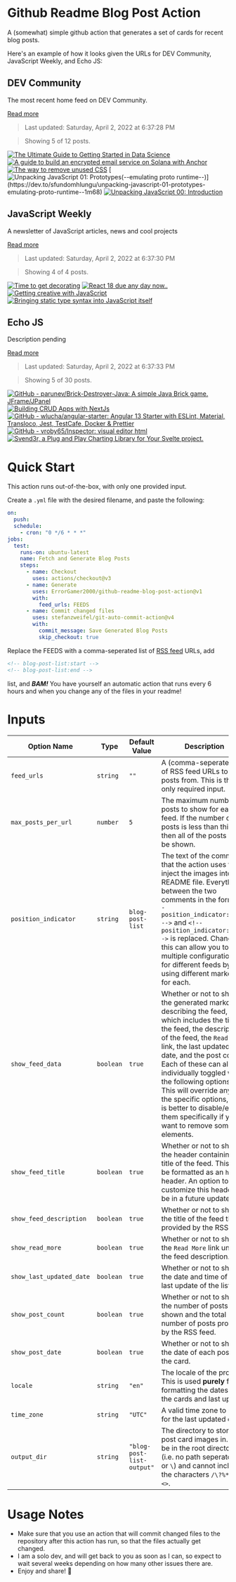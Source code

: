 # Github Readme Blog Post Action

A (somewhat) simple github action that generates a set of cards for recent blog posts.

Here's an example of how it looks given the URLs for DEV Community, JavaScript Weekly, and Echo JS:

<!-- post-list:start -->
## DEV Community

The most recent home feed on DEV Community.

[Read more](https://dev.to)
> Last updated: Saturday, April 2, 2022 at 6:37:28 PM

> Showing 5 of 12 posts.

[![The Ultimate Guide to Getting Started in Data Science](https://raw.githubusercontent.com/ErrorGamer2000/github-readme-blog-post-action/main/generated_files/DEV_Community/The_Ultimate_Guide_to_Getting_Started_in_Data_Science.svg)](https://dev.to/nelsonchege13/the-ultimate-guide-to-getting-started-in-data-science-npp)
[![A guide to build an encrypted email service on Solana with Anchor](https://raw.githubusercontent.com/ErrorGamer2000/github-readme-blog-post-action/main/generated_files/DEV_Community/A_guide_to_build_an_encrypted_email_service_on_Solana_with_Anchor.svg)](https://dev.to/gabrieldemian/a-guide-to-build-an-encrypted-email-service-on-solana-with-anchor-2ci7)
[![The way to remove unused CSS](https://raw.githubusercontent.com/ErrorGamer2000/github-readme-blog-post-action/main/generated_files/DEV_Community/The_way_to_remove_unused_CSS.svg)](https://dev.to/sawabe0912/the-way-to-remove-unused-css-5g05)
[![Unpacking JavaScript 01: Prototypes(--emulating proto runtime--)](https://raw.githubusercontent.com/ErrorGamer2000/github-readme-blog-post-action/main/generated_files/DEV_Community/Unpacking_JavaScript_01__Prototypes(--emulating_proto_runtime--).svg)](https://dev.to/sfundomhlungu/unpacking-javascript-01-prototypes-emulating-proto-runtime--1m68)
[![Unpacking JavaScript 00: Introduction](https://raw.githubusercontent.com/ErrorGamer2000/github-readme-blog-post-action/main/generated_files/DEV_Community/Unpacking_JavaScript_00__Introduction.svg)](https://dev.to/sfundomhlungu/unpacking-javascript-00-introduction-2c33)


## JavaScript Weekly

A newsletter of JavaScript articles, news and cool projects

[Read more](https://javascriptweekly.com/)
> Last updated: Saturday, April 2, 2022 at 6:37:30 PM

> Showing 4 of 4 posts.

[![Time to get decorating](https://raw.githubusercontent.com/ErrorGamer2000/github-readme-blog-post-action/main/generated_files/JavaScript_Weekly/Time_to_get_decorating.svg)](https://javascriptweekly.com/issues/583)
[![React 18 due any day now..](https://raw.githubusercontent.com/ErrorGamer2000/github-readme-blog-post-action/main/generated_files/JavaScript_Weekly/React_18_due_any_day_now...svg)](https://javascriptweekly.com/issues/582)
[![Getting creative with JavaScript](https://raw.githubusercontent.com/ErrorGamer2000/github-readme-blog-post-action/main/generated_files/JavaScript_Weekly/Getting_creative_with_JavaScript.svg)](https://javascriptweekly.com/issues/581)
[![Bringing static type syntax into JavaScript itself](https://raw.githubusercontent.com/ErrorGamer2000/github-readme-blog-post-action/main/generated_files/JavaScript_Weekly/Bringing_static_type_syntax_into_JavaScript_itself.svg)](https://javascriptweekly.com/issues/580)


## Echo JS

Description pending

[Read more](
http://www.echojs.com
)
> Last updated: Saturday, April 2, 2022 at 6:37:33 PM

> Showing 5 of 30 posts.

[![GitHub - parunev/Brick-Destroyer-Java: A simple Java Brick game. JFrame/JPanel](https://raw.githubusercontent.com/ErrorGamer2000/github-readme-blog-post-action/main/generated_files/_Echo_JS_/GitHub_-_parunev_Brick-Destroyer-Java__A_simple_Java_Brick_game._JFrame_JPanel.svg)](https://github.com/parunev/Brick-Destroyer-Java)
[![Building CRUD Apps with NextJs](https://raw.githubusercontent.com/ErrorGamer2000/github-readme-blog-post-action/main/generated_files/_Echo_JS_/Building_CRUD_Apps_with_NextJs.svg)](https://blog.openreplay.com/building-crud-apps-with-nextjs)
[![GitHub - wlucha/angular-starter: Angular 13 Starter with ESLint, Material, Transloco, Jest, TestCafe, Docker & Prettier](https://raw.githubusercontent.com/ErrorGamer2000/github-readme-blog-post-action/main/generated_files/_Echo_JS_/GitHub_-_wlucha_angular-starter__Angular_13_Starter_with_ESLint__Material__Transloco__Jest__TestCafe__Docker___Prettier.svg)](https://github.com/wlucha/angular-starter)
[![GitHub - vroby65/Inspector: visual editor html](https://raw.githubusercontent.com/ErrorGamer2000/github-readme-blog-post-action/main/generated_files/_Echo_JS_/GitHub_-_vroby65_Inspector__visual_editor_html.svg)](https://github.com/vroby65/Inspector)
[![Svend3r, a Plug and Play Charting Library for Your Svelte project.](https://raw.githubusercontent.com/ErrorGamer2000/github-readme-blog-post-action/main/generated_files/_Echo_JS_/Svend3r__a_Plug_and_Play_Charting_Library_for_Your_Svelte_project..svg)](https://medium.com/@isaaclsaunders/svend3r-a-plug-and-play-charting-library-for-your-svelte-project-2753b8762ec8)


<!-- post-list:end -->

# Quick Start

This action runs out-of-the-box, with only one provided input.

Create a `.yml` file with the desired filename, and paste the following:

```yml
on:
  push:
  schedule:
    - cron: "0 */6 * * *"
jobs:
  test:
    runs-on: ubuntu-latest
    name: Fetch and Generate Blog Posts
    steps:
      - name: Checkout
        uses: actions/checkout@v3
      - name: Generate
        uses: ErrorGamer2000/github-readme-blog-post-action@v1
        with:
          feed_urls: FEEDS
      - name: Commit changed files
        uses: stefanzweifel/git-auto-commit-action@v4
        with:
          commit_message: Save Generated Blog Posts
          skip_checkout: true
```

Replace the FEEDS with a comma-seperated list of [RSS feed](https://rss.com/blog/how-do-rss-feeds-work/) URLs, add

```md
<!-- blog-post-list:start -->
<!-- blog-post-list:end -->
```

list, and **_BAM!_** You have yourself an automatic action that runs every 6 hours and when you change any of the files in your readme!

# Inputs

<table>
  <thead>
    <tr>
      <th>Option Name</th>
      <th>Type</th>
      <th>Default Value</th>
      <th>Description</th>
    </tr>
  </thead>
  <tbody>
    <tr>
      <td><code>feed_urls</code></td>
      <td><code>string</code></td>
      <td><code>""</code></td>
      <td>A (comma-seperated) list of RSS feed URLs to load posts from. This is the only required input.</td>
    </tr>
    <tr>
      <td><code>max_posts_per_url</code></td>
      <td><code>number</code></td>
      <td><code>5</code></td>
      <td>The maximum number of posts to show for each feed. If the number of posts is less than this, then all of the posts will be shown.</td>
    </tr>
    <tr>
      <td><code>position_indicator</code></td>
      <td><code>string</code></td>
      <td><code>blog-post-list</code></td>
      <td>The text of the comments that the action uses to inject the images into the README file. Everything between the two comments in the form <code>&lt;!-- position_indicator:start --&gt;</code> and <code>&lt;!-- position_indicator:end --&gt;</code> is replaced. Changing this can allow you to use multiple configurations for different feeds by using different markers for each.</td>
    </tr>
    <tr>
      <td><code>show_feed_data</code></td>
      <td><code>boolean</code></td>
      <td><code>true</code></td>
      <td>Whether or not to show the generated markdown describing the feed, which includes the title of the feed, the description of the feed, the <code>Read More</code> link, the last updated date, and the post count. Each of these can also be individually toggled with the following options. This will override any of the specific options, so it is better to disable/enable them specifically if you want to remove some elements.</td>
    </tr>
    <tr>
      <td><code>show_feed_title</code></td>
      <td><code>boolean</code></td>
      <td><code>true</code></td>
      <td>Whether or not to show the header containing the title of the feed. This will be formatted as an <code>h2</code> header. An option to customize this header will be in a future update.</td>
    </tr>
    <tr>
      <td><code>show_feed_description</code></td>
      <td><code>boolean</code></td>
      <td><code>true</code></td>
      <td>Whether or not to show the title of the feed that is provided by the RSS feed.</td>
    </tr>
    <tr>
      <td><code>show_read_more</code></td>
      <td><code>boolean</code></td>
      <td><code>true</code></td>
      <td>Whether or not to show the <code>Read More</code> link under the feed description.</td>
    </tr>
    <tr>
      <td><code>show_last_updated_date</code></td>
      <td><code>boolean</code></td>
      <td><code>true</code></td>
      <td>Whether or not to show the date and time of the last update of the list.</td>
    </tr>
    <tr>
      <td><code>show_post_count</code></td>
      <td><code>boolean</code></td>
      <td><code>true</code></td>
      <td>Whether or not to show the number of posts shown and the total number of posts provided by the RSS feed.</td>
    </tr>
    <tr>
      <td><code>show_post_date</code></td>
      <td><code>boolean</code></td>
      <td><code>true</code></td>
      <td>Whether or not to show the date of each post on the card.</td>
    </tr>
    <tr>
      <td><code>locale</code></td>
      <td><code>string</code></td>
      <td><code>"en"</code></td>
      <td>The locale of the project. This is used <strong>purely</strong> for formatting the dates of the cards and last update.</td>
    </tr>
    <tr>
      <td><code>time_zone</code></td>
      <td><code>string</code></td>
      <td><code>"UTC"</code></td>
      <td>A valid time zone to use for the last updated date.</td>
    </tr>
    <tr>
      <td><code>output_dir</code></td>
      <td><code>string</code></td>
      <td><code>"blog-post-list-output"</code></td>
      <td>The directory to store the post card images in. Must be in the root directory (i.e. no path seperators <code>/</code> or <code>\</code>) and cannot include the characters <code>/\?%*:|"&lt;&gt;</code>.</td>
    </tr>
<!--
    <tr>
      <td><code></code></td>
      <td><cde></cde></td>
      <td><code></code></td>
      <td></td>
    </tr>
-->
  </tbody>
</table>

# Usage Notes

- Make sure that you use an action that will commit changed files to the repository after this action has run, so that the files actually get changed.
- I am a solo dev, and will get back to you as soon as I can, so expect to wait several weeks depending on how many other issues there are.
- Enjoy and share! 🤗
